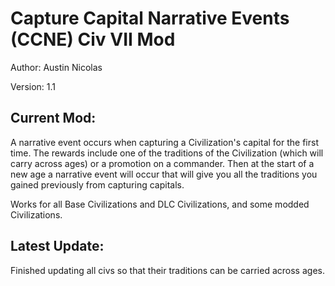 # Capture Capital Narrative Events (CCNE) Civ VII Mod

Author: Austin Nicolas

Version: 1.1

## Current Mod:

A narrative event occurs when capturing a Civilization's capital for the first time. The rewards include one of the traditions of the Civilization (which will carry across ages) or a promotion on a commander. Then at the start of a new age a narrative event will occur that will give you all the traditions you gained previously from capturing capitals.

Works for all Base Civilizations and DLC Civilizations, and some modded Civilizations.

## Latest Update:

Finished updating all civs so that their traditions can be carried across ages.